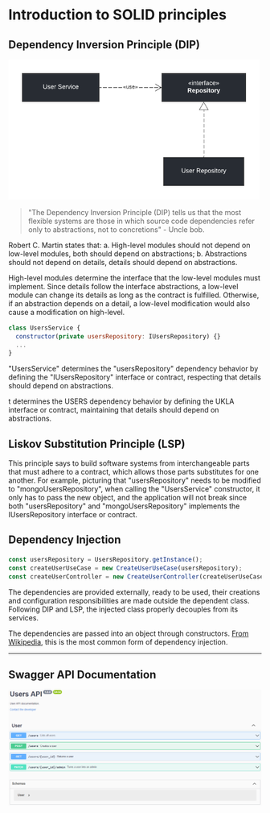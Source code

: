 # Introduction to SOLID principles

## Dependency Inversion Principle (DIP)

<img src="./.github/UMLclass.png" width="500px">

> "The Dependency Inversion Principle (DIP) tells us that the most flexible systems are those in which source code dependencies refer only to abstractions, not to concretions" - Uncle bob.

Robert C. Martin states that: a. High-level modules should not depend on low-level modules, both should depend on abstractions; b. Abstractions should not depend on details, details should depend on abstractions.

High-level modules determine the interface that the low-level modules must implement. Since details follow the interface abstractions, a low-level module can change its details as long as the contract is fulfilled. Otherwise, if an abstraction depends on a detail, a low-level modification would also cause a modification on high-level.

```js
class UsersService {
  constructor(private usersRepository: IUsersRepository) {}
  ...
}
```

"UsersService" determines the "usersRepository" dependency behavior by defining the "IUsersRepository" interface or contract, respecting that details should depend on abstractions.

t determines the USERS dependency behavior by defining the UKLA interface or contract, maintaining that details should depend on abstractions.

## Liskov Substitution Principle (LSP)

This principle says to build software systems from interchangeable parts that must adhere to a contract, which allows those parts substitutes for one another. For example, picturing that "usersRepository" needs to be modified to "mongoUsersRepository", when calling the "UsersService" constructor, it only has to pass the new object, and the application will not break since both "usersRepository" and "mongoUsersRepository" implements the IUsersRepository interface or contract.

## Dependency Injection

```js
const usersRepository = UsersRepository.getInstance();
const createUserUseCase = new CreateUserUseCase(usersRepository);
const createUserController = new CreateUserController(createUserUseCase);
```

The dependencies are provided externally, ready to be used, their creations and configuration responsibilities are made outside the dependent class. Following DIP and LSP, the injected class properly decouples from its services.

The dependencies are passed into an object through constructors. [From Wikipedia](https://en.wikipedia.org/wiki/Dependency_injection#Constructor_injection), this is the most common form of dependency injection.

<hr>

## Swagger API Documentation

<img src="./.github/swagger.png" width="700px">
